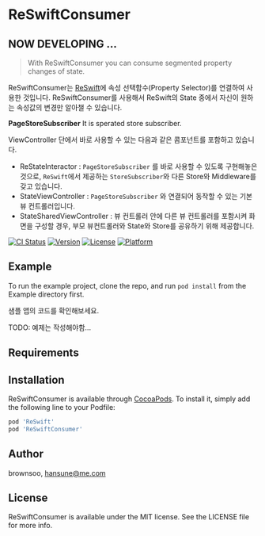 # ReSwiftConsumer

## NOW DEVELOPING ...

> With ReSwiftConsumer you can consume segmented property changes of state.

ReSwiftConsumer는 [ReSwift](https://github.com/ReSwift/ReSwift)에 속성 선택함수(Property Selector)를 연결하여 사용한 것입니다.
ReSwiftConsumer를 사용해서 ReSwift의 State 중에서 자신이 원하는 속성값의 변경만 알아챌 수 있습니다.

**PageStoreSubscriber**
It is sperated store subscriber.

ViewController 단에서 바로 사용할 수 있는 다음과 같은 콤포넌트를 포함하고 있습니다.

* ReStateInteractor : `PageStoreSubscriber` 를 바로 사용할 수 있도록 구현해놓은 것으로, `ReSwift`에서 제공하는 `StoreSubscriber`와 다른 Store와 Middleware를 갖고 있습니다.
* StateViewController : `PageStoreSubscriber` 와 연결되어 동작할 수 있는 기본 뷰 컨트롤러입니다.
* StateSharedViewController : 뷰 컨트롤러 안에 다른 뷰 컨트롤러를 포함시켜 화면을 구성할 경우, 부모 뷰컨트롤러와 State와 Store를 공유하기 위해 제공합니다.


[![CI Status](http://img.shields.io/travis/brownsoo/ReSwift-Consumer.svg?style=flat)](https://travis-ci.org/brownsoo/ReSwift-Consumer)
[![Version](https://img.shields.io/cocoapods/v/ReSwiftConsumer.svg?style=flat)](http://cocoapods.org/pods/ReSwiftConsumer)
[![License](https://img.shields.io/cocoapods/l/ReSwiftConsumer.svg?style=flat)](http://cocoapods.org/pods/ReSwiftConsumer)
[![Platform](https://img.shields.io/cocoapods/p/ReSwiftConsumer.svg?style=flat)](http://cocoapods.org/pods/ReSwiftConsumer)

## Example

To run the example project, clone the repo, and run `pod install` from the Example directory first.

샘플 앱의 코드를 확인해보세요.

TODO: 예제는 작성해야함...

## Requirements

## Installation

ReSwiftConsumer is available through [CocoaPods](http://cocoapods.org). To install
it, simply add the following line to your Podfile:

```ruby
pod 'ReSwift'
pod 'ReSwiftConsumer'
```

## Author

brownsoo, hansune@me.com

## License

ReSwiftConsumer is available under the MIT license. See the LICENSE file for more info.
